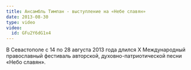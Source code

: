 ```yaml
---
title: Ансамбль Тимпан - выступление на «Небе славян»
date: 2013-08-30
type: video
video:
  id: GFu2Y6dG1x4
---
```


В Севастополе с 14 по 28 августа 2013 года длился X Международный  православный фестиваль авторской, духовно-патриотической песни «Небо славян».
